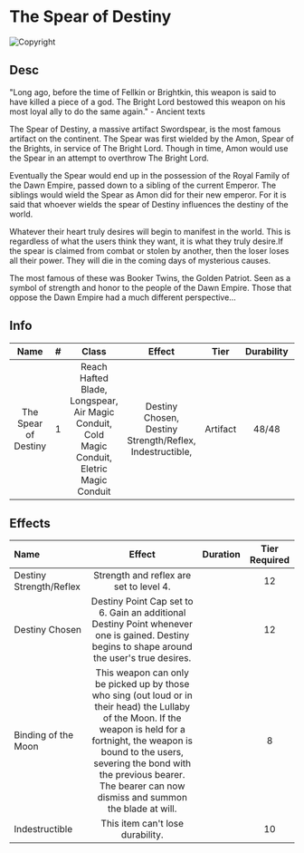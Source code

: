 # The Spear of Destiny

![Copyright](TheSpearOfDestiny.jpg)

## Desc

"Long ago, before the time of Fellkin or Brightkin, this weapon is said to have killed a piece of a god. The Bright Lord bestowed this weapon on his most loyal ally to do the same again." - Ancient texts

The Spear of Destiny, a massive artifact Swordspear,  is the most famous artifact on the continent. The Spear was first wielded by the Amon, Spear of the Brights, in service of The Bright Lord. Though in time, Amon would use the Spear in an attempt to overthrow The Bright Lord.

Eventually the Spear would end up in the possession of the Royal Family of the Dawn Empire, passed down to a sibling of the current Emperor. The siblings would wield the Spear as Amon did for their new emperor. For it is said that whoever wields the spear of Destiny influences the destiny of the world.

Whatever their heart truly desires will begin to manifest in the world. This is regardless of what the users think they want, it is what they truly desire.If the spear is claimed from combat or stolen by another, then the loser loses all their power. They will die in the coming days of mysterious causes.

The most famous of these was Booker Twins, the Golden Patriot. Seen as a symbol of strength and honor to the people of the Dawn Empire. Those that oppose the Dawn Empire had a much different perspective…

## Info

|         Name         | # |                                            Class                                            |                          Effect                          |   Tier   | Durability | LB | Value |
| :------------------: | :-: | :-----------------------------------------------------------------------------------------: | :------------------------------------------------------: | :------: | :--------: | :-: | :---: |
| The Spear of Destiny | 1 | Reach Hafted Blade, Longspear, Air Magic Conduit, Cold Magic Conduit, Eletric Magic Conduit | Destiny Chosen, Destiny Strength/Reflex, Indestructible, | Artifact |   48/48   | 14 |   ?   |

## Effects

| Name                    |                                                                                                                                         Effect                                                                                                                                         | Duration | Tier Required |
| :---------------------- | :------------------------------------------------------------------------------------------------------------------------------------------------------------------------------------------------------------------------------------------------------------------------------------: | :------: | :-----------: |
| Destiny Strength/Reflex |                                                                                                                        Strength and reflex are set to level 4.                                                                                                                        |          |      12      |
| Destiny Chosen          |                                                                      Destiny Point Cap set to 6. Gain an additional Destiny Point whenever one is gained. Destiny begins to shape around the user's true desires.                                                                      |          |      12      |
| Binding of the Moon     | This weapon can only be picked up by those who sing (out loud or in their head) the Lullaby of the Moon. If the weapon is held for a fortnight, the weapon is bound to the users, severing the bond with the previous bearer. The bearer can now dismiss and summon the blade at will. |          |       8       |
| Indestructible          |                                                                                                                            This item can't lose durability.                                                                                                                            |          |      10      |
